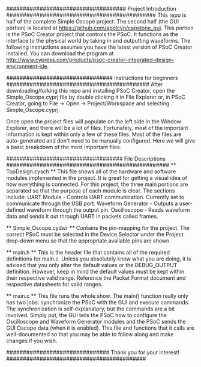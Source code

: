 #################################### Project Introduction #############################################
This repo is half of the complete Simple Oscope project. The second half (the GUI portion) is located
at https://github.com/apolcyn/capstone_gui. This portion is the PSoC Creator project that controls the
PSoC. It functions as the interface to the physical world by taking in and outputting waveforms. The
following instructions assumes you have the latest version of PSoC Creator installed. You can download
the program at http://www.cypress.com/products/psoc-creator-integrated-design-environment-ide.

################################ Instructions for beginners ###########################################
After downloading/forking this repo and installing PSoC Creator, open the Simple_Oscope.cyprj file by
double clicking it in File Explorer or, in PSoC Creator, going to File -> Open -> Project/Workspace and
selecting Simple_Oscope.cyprj.

Once open the project files will populate on the left side in the Window Explorer, and there will be a
lot of files. Fortunately, most of the important information is kept within only a few of these files.
Most of the files are auto-generated and don't need to be manually configured. Here we will give a
basic breakdown of the most important files.

################################### File Descriptions #################################################
** TopDesign.cysch **
This file shows all of the hardware and software modules implemented in the project. It is great for
getting a visual idea of how everything is connected. For this project, the three main portions are
separated so that the purpose of each module is clear. The sections include:
UART Module        - Controls UART communication. Currently set to communicate through the USB port.
Waveform Generator - Outputs a user-defined waveform through the output pin.
Oscilloscope       - Reads waveform data and sends it out through UART in packets called frames.

** Simple_Oscope.cydwr **
Contains the pin-mapping for the project. The correct PSoC must be selected in the Device Selector
under the Project drop-down menu so that the appropriate available pins are shown.

** main.h **
This is the header file that contains all of the required definitions for main.c. Unless you absolutely
know what you are doing, it is advised that you only alter the default values or the DEBUG_OUTPUT
definition. However, keep in mind the default values must be kept within their respective valid range.
Reference the Packet Format document and respective datasheets for valid ranges.

** main.c **
This file runs the whole show. The main() function really only has two jobs: synchronize the PSoC with
the GUI and execute commands. The synchronization is self-explanatory, but the commands are a bit
involved. Simply put, the GUI tells the PSoC how to configure the Oscilloscope and Waveform Generator
modules and the PSoC sends the GUI Oscope data (when it is enabled). This file and functions that it
calls are well-documented so that you may be able to follow along and make changes if you wish.

############################### Thank you for your interest! ##########################################
